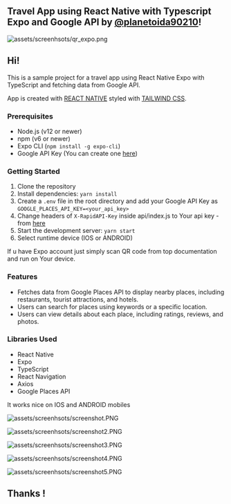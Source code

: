 ## Travel App using React Native with Typescript Expo and Google API by [@planetoida90210](http://github.com/planetoida90210)!

![assets/screenhsots/qr_expo.png](assets/screenhsots/qr_expo.png)

## Hi!

This is a sample project for a travel app using React Native Expo with TypeScript and fetching data from Google API.

App is created with [REACT NATIVE](https://reactnative.dev/) styled with [TAILWIND CSS](https://tailwindcss.com/).

### Prerequisites

* Node.js (v12 or newer)
* npm (v6 or newer)
* Expo CLI (`npm install -g expo-cli`)
* Google API Key (You can create one [here](https://developers.google.com/maps/get-started?hl=pl#create-project))

### Getting Started

1. Clone the repository
2. Install dependencies: `yarn install`
3. Create a `.env` file in the root directory and add your Google API Key as `GOOGLE_PLACES_API_KEY=<your_api_key>`
4. Change headers of `X-RapidAPI-Key` inside api/index.js to Your api key - from [here](https://rapidapi.com/apidojo/api/travel-advisor/)
5. Start the development server: `yarn start`
6. Select runtime device (IOS or ANDROID)

If u have Expo account just simply scan QR code from top documentation and run on Your device.

### Features

* Fetches data from Google Places API to display nearby places, including restaurants, tourist attractions, and hotels.
* Users can search for places using keywords or a specific location.
* Users can view details about each place, including ratings, reviews, and photos.

### Libraries Used

* React Native
* Expo
* TypeScript
* React Navigation
* Axios
* Google Places API

It works nice on IOS and ANDROID mobiles

![assets/screenhsots/screenshot.PNG](assets/screenhsots/screenshot.PNG)

![assets/screenhsots/screenshot2.PNG](assets/screenhsots/screenshot2.PNG)

![assets/screenhsots/screenshot3.PNG](assets/screenhsots/screenshot3.PNG)

![assets/screenhsots/screenshot4.PNG](assets/screenhsots/screenshot4.PNG)

![assets/screenhsots/screenshot5.PNG](assets/screenhsots/screenshot5.PNG)



## Thanks !
